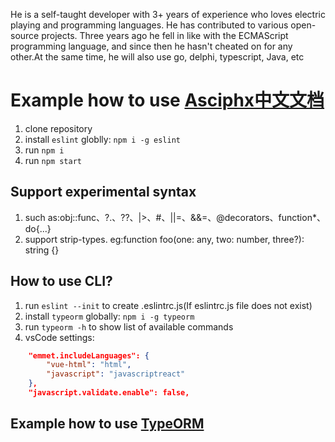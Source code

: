 He is a self-taught developer with 3+ years of experience who loves electric playing and programming languages. He has contributed to various open-source projects. Three years ago he fell in like with the ECMAScript programming language, and since then he hasn't cheated on for any other.At the same time, he will also use go, delphi, typescript, Java, etc

# Example how to use [Asciphx中文文档](https://github.com/asciphx/Asciphx/README-zh_CN.md)
1. clone repository 
2. install `eslint` globlly: `npm i -g eslint`
3. run `npm i`
4. run `npm start`

## Support experimental syntax
1. such as:obj::func、?.、??、|>、#、||=、&&=、@decorators、function*、do{...}
2. support strip-types. eg:function foo(one: any, two: number, three?): string {}

## How to use CLI?
1. run `eslint --init` to create .eslintrc.js(If eslintrc.js file does not exist)
2. install `typeorm` globally: `npm i -g typeorm`
3. run `typeorm -h` to show list of available commands
4. vsCode settings:
```json
    "emmet.includeLanguages": {
        "vue-html": "html",
        "javascript": "javascriptreact"
    },
    "javascript.validate.enable": false,
```

## Example how to use [TypeORM](https://github.com/typeorm/typeorm)